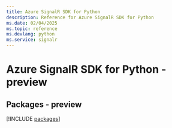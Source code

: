 ```yaml
---
title: Azure SignalR SDK for Python
description: Reference for Azure SignalR SDK for Python
ms.date: 02/04/2025
ms.topic: reference
ms.devlang: python
ms.service: signalr
---
```

# Azure SignalR SDK for Python - preview
## Packages - preview
[!INCLUDE [packages](signalr-index.md)]